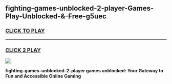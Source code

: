 
## fighting-games-unblocked-2-player-Games-Play-Unblocked-&-Free-g5uec
<h3>
<a href="https://premium76.site?title=fighting-games-unblocked-2-player&ref=24A">CLICK TO PLAY</a></h3>
<hr>

<h3>
<a href="https://premium76.site?title=fighting-games-unblocked-2-player&ref=24A">CLICK 2 PLAY</a>
  
</h3>

<a href="https://premium76.site?title=fighting-games-unblocked-2-player&ref=24A"><img src="https://clearcache.store/games.png"></a>


**fighting-games-unblocked-2-player games unblocked: Your Gateway to Fun and Accessible Online Gaming**
